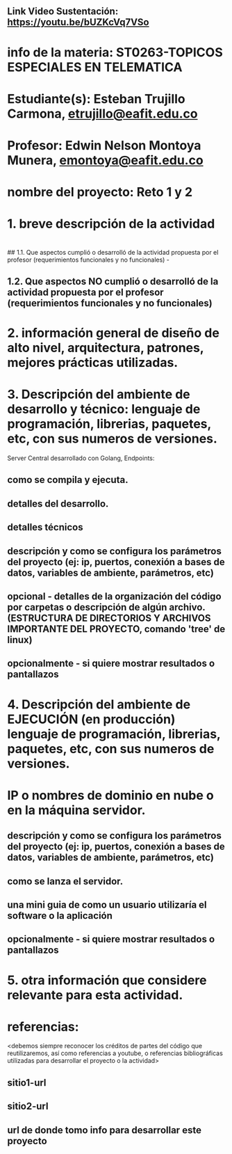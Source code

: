 ## Link Video Sustentación: https://youtu.be/bUZKcVq7VSo

# info de la materia: ST0263-TOPICOS ESPECIALES EN TELEMATICA

# Estudiante(s): Esteban Trujillo Carmona, etrujillo@eafit.edu.co

# Profesor: Edwin Nelson Montoya Munera, emontoya@eafit.edu.co


# nombre del proyecto: Reto 1 y 2
#
# 1. breve descripción de la actividad
#
<texto descriptivo>
## 1.1. Que aspectos cumplió o desarrolló de la actividad propuesta por el profesor (requerimientos funcionales y no funcionales) -

## 1.2. Que aspectos NO cumplió o desarrolló de la actividad propuesta por el profesor (requerimientos funcionales y no funcionales) 

# 2. información general de diseño de alto nivel, arquitectura, patrones, mejores prácticas utilizadas.

# 3. Descripción del ambiente de desarrollo y técnico: lenguaje de programación, librerias, paquetes, etc, con sus numeros de versiones.
Server Central desarrollado con Golang, Endpoints:

## como se compila y ejecuta.
## detalles del desarrollo.
## detalles técnicos
## descripción y como se configura los parámetros del proyecto (ej: ip, puertos, conexión a bases de datos, variables de ambiente, parámetros, etc)
## opcional - detalles de la organización del código por carpetas o descripción de algún archivo. (ESTRUCTURA DE DIRECTORIOS Y ARCHIVOS IMPORTANTE DEL PROYECTO, comando 'tree' de linux)
## 
## opcionalmente - si quiere mostrar resultados o pantallazos 

# 4. Descripción del ambiente de EJECUCIÓN (en producción) lenguaje de programación, librerias, paquetes, etc, con sus numeros de versiones.

# IP o nombres de dominio en nube o en la máquina servidor.

## descripción y como se configura los parámetros del proyecto (ej: ip, puertos, conexión a bases de datos, variables de ambiente, parámetros, etc)

## como se lanza el servidor.

## una mini guia de como un usuario utilizaría el software o la aplicación

## opcionalmente - si quiere mostrar resultados o pantallazos 

# 5. otra información que considere relevante para esta actividad.

# referencias:
<debemos siempre reconocer los créditos de partes del código que reutilizaremos, así como referencias a youtube, o referencias bibliográficas utilizadas para desarrollar el proyecto o la actividad>
## sitio1-url 
## sitio2-url
## url de donde tomo info para desarrollar este proyecto
